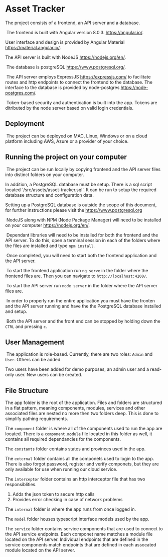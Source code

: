 # Asset Tracker

The project consists of a frontend, an API server and a database.

​
The frontend is built with Angular version 8.0.3. https://angular.io/.


User interface and design is provided by Angular Material https://material.angular.io/.
​

The API server is built with NodeJS https://nodejs.org/en/.

​
The database is postgreSQL https://www.postgresql.org/.

​
The API server employs ExpressJS https://expressjs.com/ to facilitate routes and http endpoints to connect the frontend to the database. The interface to the database is provided by node-postgres https://node-postgres.com/.

​
Token-based security and authentication is built into the app. Tokens are ditributed by the node server based on valid login credentials.
​
## Deployment
​
The project can be deployed on MAC, Linux, Windows or on a cloud platform including AWS, Azure or a provider of your choice. 
​
## Running the project on your computer
​
The project can be run locally by copying frontend and the API server files into distinct folders on your computer. 


In addition, a PostgreSQL database must be setup. There is a sql script located `/src/assets/asset-tracker.sql'. It can be run to setup the required database structure and configuration data. 


Setting up a PostgreSQL database is outside the scope of this document, for further instructions please visit the https://www.postgresql.org

​
NodeJS along with NPM (Node Package Manager) will need to be installed on your computer https://nodejs.org/en/. 

​
Dependant libraries will need to be installed for both the frontend and the API server. To do this, open a terminal session in each of the folders where the files are installed and type `npm install`.

​
Once completed, you will need to start both the frontend application and the API server. 

​
To start the frontend application run `ng serve` in the folder where the frontend files are. Then you can navigate to `http://localhost:4200/`.

​
To start the API server run `node server` in the folder where the API server files are.

​
In order to properly run the entire application you must have the fronten and the API server running and have the the PostgreSQL database installed and setup.

​
Both the API server and the front end can be stopped by holding down the `CTRL` and pressing `c`.
​
## User Management
​
The application is role-based. Currently, there are two roles: `Admin` and `User`. Others can be added. 


Two users have been added for demo purposes, an admin user and a read-only user. New users can be created.

## File Structure

The app folder is the root of the application. Files and folders are structured in a flat pattern, meaning components, modules, services and other associated files are nested no more then two folders deep.  This is done to simplify pathing requirements.


The `component` folder is where all of the components used to run the app are located. There is a `component.module` file located in this folder as well, it contains all required dependancies for the components.


The `constants` folder contains states and provinces used in the app.


The `external` folder contains all the componets used to login to the app. There is also forgot password, register and verify componets, but they are only available for use when running our cloud service.


The `interceptor` folder contains an http interceptor file that has two responsiblities.

1. Adds the json token to secure http calls
2. Provides error checking in case of network problems


The `internal` folder is where the app runs from once logged in.


The `model` folder houses typescript interface models used by the app.


The `service` folder contains service components that are used to connect to the API service endpoints. Each componet name matches a module file located on the API server. Individual endpoints that are defined in the service components match endpoints that are defined in each assocated module located on the API server.